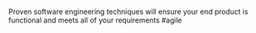 Proven software engineering techniques will ensure your end product is functional and meets all of your requirements #agile